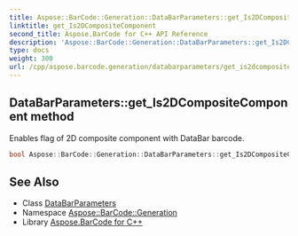 ```yaml
---
title: Aspose::BarCode::Generation::DataBarParameters::get_Is2DCompositeComponent method
linktitle: get_Is2DCompositeComponent
second_title: Aspose.BarCode for C++ API Reference
description: 'Aspose::BarCode::Generation::DataBarParameters::get_Is2DCompositeComponent method. Enables flag of 2D composite component with DataBar barcode in C++.'
type: docs
weight: 300
url: /cpp/aspose.barcode.generation/databarparameters/get_is2dcompositecomponent/
---
```

## DataBarParameters::get_Is2DCompositeComponent method


Enables flag of 2D composite component with DataBar barcode.

```cpp
bool Aspose::BarCode::Generation::DataBarParameters::get_Is2DCompositeComponent() const
```

## See Also

* Class [DataBarParameters](../)
* Namespace [Aspose::BarCode::Generation](../../)
* Library [Aspose.BarCode for C++](../../../)
